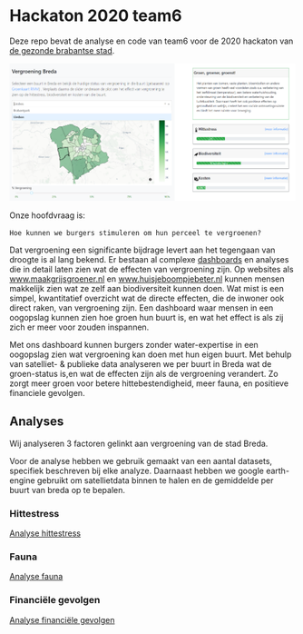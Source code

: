 # Hackaton 2020 team6

Deze repo bevat de analyse en code van team6 voor de 2020 hackaton van [de gezonde brabantse stad](gezondebrabantsestad.nl).

![](./dashboard%20layout/demo%20dashboard%20vergroening%20breda%20v2.png)

Onze hoofdvraag is:

```
Hoe kunnen we burgers stimuleren om hun perceel te vergroenen?
```

Dat vergroening een significante bijdrage levert aan het tegengaan van droogte is al lang bekend. Er bestaan al complexe [dashboards](https://www.klimaateffectatlas.nl/nl/) en analyses die in detail laten zien wat de effecten van vergroening zijn. Op websites als www.maakgrijsgroener.nl en www.huisjeboompjebeter.nl kunnen mensen makkelijk zien wat ze zelf aan biodiversiteit kunnen doen. Wat mist is een simpel, kwantitatief overzicht wat de directe effecten, die de inwoner ook direct raken, van vergroening zijn. Een dashboard waar mensen in een oogopslag kunnen zien hoe groen hun buurt is, en wat het effect is als zij zich er meer voor zouden inspannen. 

Met ons dashboard kunnen burgers zonder water-expertise in een oogopslag zien wat vergroening kan doen met hun eigen buurt. Met behulp van satelliet- & publieke data analyseren we per buurt in Breda wat de groen-status is,en wat de effecten zijn als de vergroening verandert. Zo zorgt meer groen voor betere hittebestendigheid, meer fauna, en positieve financiele gevolgen.

## Analyses
Wij analyseren 3 factoren gelinkt aan vergroening van de stad Breda.

Voor de analyse hebben we gebruik gemaakt van een aantal datasets, specifiek beschreven bij elke analyze. Daarnaast hebben we google earth-engine gebruikt om satellietdata binnen te halen en de gemiddelde per buurt van breda op te bepalen.

### Hittestress
[Analyse hittestress](https://htmlpreview.github.io/?https://github.com/esquire900/hackaton-2020/blob/master/temperatuur/dashboard-export.html)

### Fauna
[Analyse fauna](https://htmlpreview.github.io/?https://github.com/esquire900/hackaton-2020/blob/master/waarnemingen/dashboard-export.html)

### Financiële gevolgen
[Analyse financiële gevolgen](https://htmlpreview.github.io/?https://github.com/esquire900/hackaton-2020/blob/master/kosten/kosten-export.html)